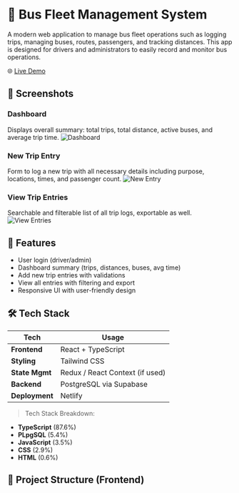 # 🚌 Bus Fleet Management System

A modern web application to manage bus fleet operations such as logging trips, managing buses, routes, passengers, and tracking distances. This app is designed for drivers and administrators to easily record and monitor bus operations.

🌐 [Live Demo](https://stalwart-griffin-7d188f.netlify.app/login)

## 📸 Screenshots

### Dashboard
Displays overall summary: total trips, total distance, active buses, and average trip time.
![Dashboard](./screenshots/dashboard.png)

### New Trip Entry
Form to log a new trip with all necessary details including purpose, locations, times, and passenger count.
![New Entry](./screenshots/new-entry.png)

### View Trip Entries
Searchable and filterable list of all trip logs, exportable as well.
![View Entries](./screenshots/view-entries.png)

## 🚀 Features

- User login (driver/admin)
- Dashboard summary (trips, distances, buses, avg time)
- Add new trip entries with validations
- View all entries with filtering and export
- Responsive UI with user-friendly design

## 🛠️ Tech Stack

| Tech          | Usage                            |
|---------------|----------------------------------|
| **Frontend**  | React + TypeScript               |
| **Styling**   | Tailwind CSS                     |
| **State Mgmt**| Redux / React Context (if used)  |
| **Backend**   | PostgreSQL via Supabase          |
| **Deployment**| Netlify                          |

> Tech Stack Breakdown:
- **TypeScript** (87.6%)
- **PLpgSQL** (5.4%)
- **JavaScript** (3.5%)
- **CSS** (2.9%)
- **HTML** (0.6%)

## 📂 Project Structure (Frontend)

